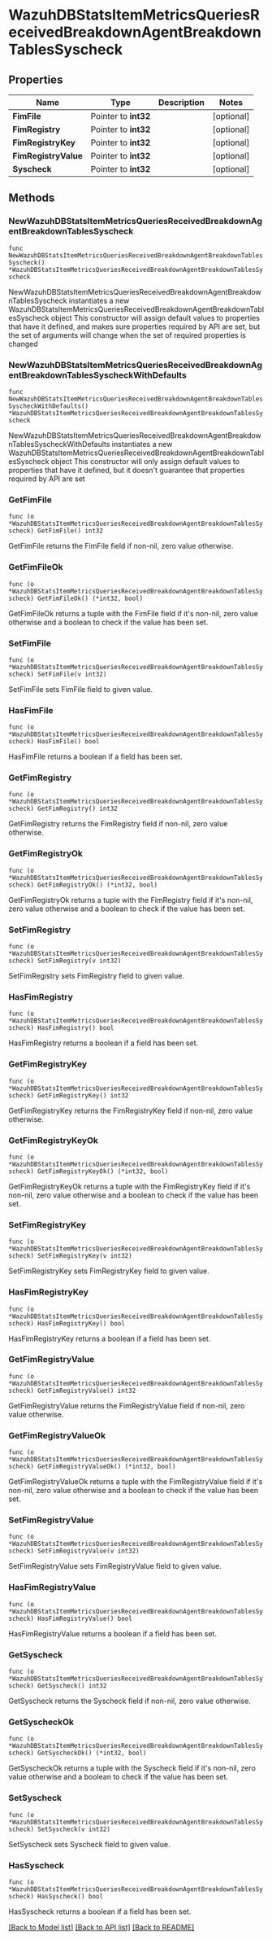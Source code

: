 # WazuhDBStatsItemMetricsQueriesReceivedBreakdownAgentBreakdownTablesSyscheck

## Properties

Name | Type | Description | Notes
------------ | ------------- | ------------- | -------------
**FimFile** | Pointer to **int32** |  | [optional] 
**FimRegistry** | Pointer to **int32** |  | [optional] 
**FimRegistryKey** | Pointer to **int32** |  | [optional] 
**FimRegistryValue** | Pointer to **int32** |  | [optional] 
**Syscheck** | Pointer to **int32** |  | [optional] 

## Methods

### NewWazuhDBStatsItemMetricsQueriesReceivedBreakdownAgentBreakdownTablesSyscheck

`func NewWazuhDBStatsItemMetricsQueriesReceivedBreakdownAgentBreakdownTablesSyscheck() *WazuhDBStatsItemMetricsQueriesReceivedBreakdownAgentBreakdownTablesSyscheck`

NewWazuhDBStatsItemMetricsQueriesReceivedBreakdownAgentBreakdownTablesSyscheck instantiates a new WazuhDBStatsItemMetricsQueriesReceivedBreakdownAgentBreakdownTablesSyscheck object
This constructor will assign default values to properties that have it defined,
and makes sure properties required by API are set, but the set of arguments
will change when the set of required properties is changed

### NewWazuhDBStatsItemMetricsQueriesReceivedBreakdownAgentBreakdownTablesSyscheckWithDefaults

`func NewWazuhDBStatsItemMetricsQueriesReceivedBreakdownAgentBreakdownTablesSyscheckWithDefaults() *WazuhDBStatsItemMetricsQueriesReceivedBreakdownAgentBreakdownTablesSyscheck`

NewWazuhDBStatsItemMetricsQueriesReceivedBreakdownAgentBreakdownTablesSyscheckWithDefaults instantiates a new WazuhDBStatsItemMetricsQueriesReceivedBreakdownAgentBreakdownTablesSyscheck object
This constructor will only assign default values to properties that have it defined,
but it doesn't guarantee that properties required by API are set

### GetFimFile

`func (o *WazuhDBStatsItemMetricsQueriesReceivedBreakdownAgentBreakdownTablesSyscheck) GetFimFile() int32`

GetFimFile returns the FimFile field if non-nil, zero value otherwise.

### GetFimFileOk

`func (o *WazuhDBStatsItemMetricsQueriesReceivedBreakdownAgentBreakdownTablesSyscheck) GetFimFileOk() (*int32, bool)`

GetFimFileOk returns a tuple with the FimFile field if it's non-nil, zero value otherwise
and a boolean to check if the value has been set.

### SetFimFile

`func (o *WazuhDBStatsItemMetricsQueriesReceivedBreakdownAgentBreakdownTablesSyscheck) SetFimFile(v int32)`

SetFimFile sets FimFile field to given value.

### HasFimFile

`func (o *WazuhDBStatsItemMetricsQueriesReceivedBreakdownAgentBreakdownTablesSyscheck) HasFimFile() bool`

HasFimFile returns a boolean if a field has been set.

### GetFimRegistry

`func (o *WazuhDBStatsItemMetricsQueriesReceivedBreakdownAgentBreakdownTablesSyscheck) GetFimRegistry() int32`

GetFimRegistry returns the FimRegistry field if non-nil, zero value otherwise.

### GetFimRegistryOk

`func (o *WazuhDBStatsItemMetricsQueriesReceivedBreakdownAgentBreakdownTablesSyscheck) GetFimRegistryOk() (*int32, bool)`

GetFimRegistryOk returns a tuple with the FimRegistry field if it's non-nil, zero value otherwise
and a boolean to check if the value has been set.

### SetFimRegistry

`func (o *WazuhDBStatsItemMetricsQueriesReceivedBreakdownAgentBreakdownTablesSyscheck) SetFimRegistry(v int32)`

SetFimRegistry sets FimRegistry field to given value.

### HasFimRegistry

`func (o *WazuhDBStatsItemMetricsQueriesReceivedBreakdownAgentBreakdownTablesSyscheck) HasFimRegistry() bool`

HasFimRegistry returns a boolean if a field has been set.

### GetFimRegistryKey

`func (o *WazuhDBStatsItemMetricsQueriesReceivedBreakdownAgentBreakdownTablesSyscheck) GetFimRegistryKey() int32`

GetFimRegistryKey returns the FimRegistryKey field if non-nil, zero value otherwise.

### GetFimRegistryKeyOk

`func (o *WazuhDBStatsItemMetricsQueriesReceivedBreakdownAgentBreakdownTablesSyscheck) GetFimRegistryKeyOk() (*int32, bool)`

GetFimRegistryKeyOk returns a tuple with the FimRegistryKey field if it's non-nil, zero value otherwise
and a boolean to check if the value has been set.

### SetFimRegistryKey

`func (o *WazuhDBStatsItemMetricsQueriesReceivedBreakdownAgentBreakdownTablesSyscheck) SetFimRegistryKey(v int32)`

SetFimRegistryKey sets FimRegistryKey field to given value.

### HasFimRegistryKey

`func (o *WazuhDBStatsItemMetricsQueriesReceivedBreakdownAgentBreakdownTablesSyscheck) HasFimRegistryKey() bool`

HasFimRegistryKey returns a boolean if a field has been set.

### GetFimRegistryValue

`func (o *WazuhDBStatsItemMetricsQueriesReceivedBreakdownAgentBreakdownTablesSyscheck) GetFimRegistryValue() int32`

GetFimRegistryValue returns the FimRegistryValue field if non-nil, zero value otherwise.

### GetFimRegistryValueOk

`func (o *WazuhDBStatsItemMetricsQueriesReceivedBreakdownAgentBreakdownTablesSyscheck) GetFimRegistryValueOk() (*int32, bool)`

GetFimRegistryValueOk returns a tuple with the FimRegistryValue field if it's non-nil, zero value otherwise
and a boolean to check if the value has been set.

### SetFimRegistryValue

`func (o *WazuhDBStatsItemMetricsQueriesReceivedBreakdownAgentBreakdownTablesSyscheck) SetFimRegistryValue(v int32)`

SetFimRegistryValue sets FimRegistryValue field to given value.

### HasFimRegistryValue

`func (o *WazuhDBStatsItemMetricsQueriesReceivedBreakdownAgentBreakdownTablesSyscheck) HasFimRegistryValue() bool`

HasFimRegistryValue returns a boolean if a field has been set.

### GetSyscheck

`func (o *WazuhDBStatsItemMetricsQueriesReceivedBreakdownAgentBreakdownTablesSyscheck) GetSyscheck() int32`

GetSyscheck returns the Syscheck field if non-nil, zero value otherwise.

### GetSyscheckOk

`func (o *WazuhDBStatsItemMetricsQueriesReceivedBreakdownAgentBreakdownTablesSyscheck) GetSyscheckOk() (*int32, bool)`

GetSyscheckOk returns a tuple with the Syscheck field if it's non-nil, zero value otherwise
and a boolean to check if the value has been set.

### SetSyscheck

`func (o *WazuhDBStatsItemMetricsQueriesReceivedBreakdownAgentBreakdownTablesSyscheck) SetSyscheck(v int32)`

SetSyscheck sets Syscheck field to given value.

### HasSyscheck

`func (o *WazuhDBStatsItemMetricsQueriesReceivedBreakdownAgentBreakdownTablesSyscheck) HasSyscheck() bool`

HasSyscheck returns a boolean if a field has been set.


[[Back to Model list]](../README.md#documentation-for-models) [[Back to API list]](../README.md#documentation-for-api-endpoints) [[Back to README]](../README.md)


